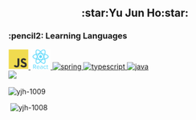 <h2 align="center">:star:Yu Jun Ho:star:</h2>
<h3 align="left" I’m currently learning JavaScript, React, Spring,Java </h3>
<h3 align="left">:pencil2: Learning Languages</h3>
<p align="left"> 
   <a href="https://developer.mozilla.org/en-US/docs/Web/JavaScript" target="_blank" rel="noreferrer"> <img src="https://raw.githubusercontent.com/devicons/devicon/master/icons/javascript/javascript-original.svg" alt="javascript" width="40" height="40"/> </a> 
    <a href="https://reactjs.org/" target="_blank" rel="noreferrer"> <img src="https://raw.githubusercontent.com/devicons/devicon/master/icons/react/react-original-wordmark.svg" alt="react" width="40" height="40"/> </a>
   <a href="https://spring.io/" target="_blank" rel="noreferrer"> <img src="https://www.vectorlogo.zone/logos/springio/springio-icon.svg" alt="spring" width="40" height="40"/> </a>
   <a href="https://www.typescriptlang.org/docs/handbook/compiler-options.html" target="_blank" rel="noreferrer"> <img src="https://www.vectorlogo.zone/logos/typescriptlang/typescriptlang-icon.svg" alt="typescript" width="40" height="40"/> </a>
    <a href="https://www.oracle.com/kr/java/" target="_blank" rel="noreferrer"> <img src="https://www.vectorlogo.zone/logos/java/java-icon.svg" alt="java" width="40" height="40"/> </a> <br>
    <img src="http://mazassumnida.wtf/api/v2/generate_badge?boj=exesea12">
<p><img align="left" src="https://github-readme-stats.vercel.app/api/top-langs?username=yjh-1008&show_icons=true&locale=en&layout=compact" alt="yjh-1009" /></p><br>
<p>&nbsp;<img align="center" src="https://github-readme-stats.vercel.app/api?username=yjh-1008&show_icons=true&locale=en" alt="yjh-1008" /></p>

